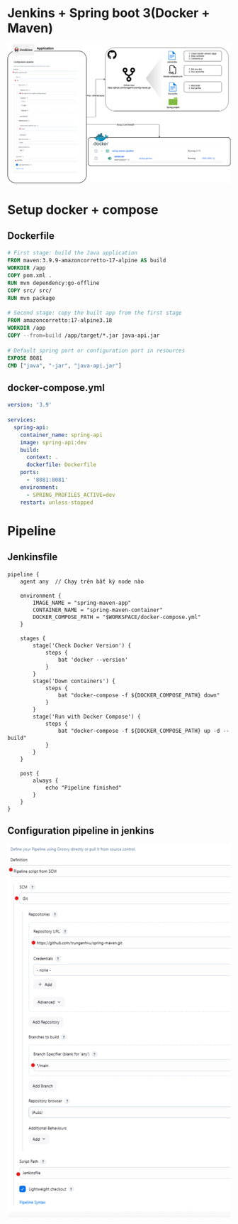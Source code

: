 # Jenkins + Spring boot 3(Docker + Maven)
![Jenkins + Spring boot 3](./Jenkins-spring-mvn-docker.drawio.png)

# Setup docker + compose
## Dockerfile
```dockerfile
# First stage: build the Java application
FROM maven:3.9.9-amazoncorretto-17-alpine AS build
WORKDIR /app
COPY pom.xml .
RUN mvn dependency:go-offline
COPY src/ src/
RUN mvn package

# Second stage: copy the built app from the first stage
FROM amazoncorretto:17-alpine3.18
WORKDIR /app
COPY --from=build /app/target/*.jar java-api.jar

# Default spring port or configuration port in resources
EXPOSE 8081
CMD ["java", "-jar", "java-api.jar"]
```

## docker-compose.yml
```yml
version: '3.9'

services:
  spring-api:
    container_name: spring-api
    image: spring-api:dev
    build:
      context: .
      dockerfile: Dockerfile
    ports:
      - '8081:8081'
    environment:
      - SPRING_PROFILES_ACTIVE=dev
    restart: unless-stopped
```

# Pipeline
## Jenkinsfile
```jenkinsfile
pipeline {
    agent any  // Chạy trên bất kỳ node nào

    environment {
        IMAGE_NAME = "spring-maven-app"
        CONTAINER_NAME = "spring-maven-container"
        DOCKER_COMPOSE_PATH = "$WORKSPACE/docker-compose.yml"
    }

    stages {
		stage('Check Docker Version') {
            steps {
                bat 'docker --version'
            }
        }
		stage('Down containers') {
            steps {
                bat "docker-compose -f ${DOCKER_COMPOSE_PATH} down"
            }
        }
        stage('Run with Docker Compose') {
            steps {
                bat "docker-compose -f ${DOCKER_COMPOSE_PATH} up -d --build"
            }
        }
    }

    post {
        always {
            echo "Pipeline finished"
        }
    }
}
```

## Configuration pipeline in jenkins
![alt text](pipeline-configuration.png)
